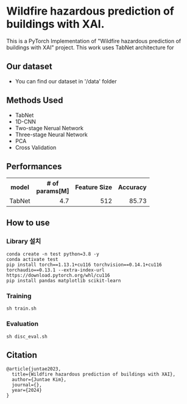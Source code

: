# Wildfire hazardous prediction of buildings with XAI.
This is a PyTorch Implementation of "Wildfire hazardous prediction of buildings with XAI"  project.
This work uses TabNet architecture for 


## Our dataset
- You can find our dataset in '/data' folder

## Methods Used
- TabNet
- 1D-CNN
- Two-stage Nerual Network
- Three-stage Neural Network
- PCA
- Cross Validation

## Performances

<table style="margin: auto">
  <tr>
    <th>model</th>
    <th># of<br />params[M]</th>
    <th>Feature Size</th>
    <th>Accuracy</th>
  </tr>
  <tr>
    <td>TabNet</td>
    <td align="right">4.7</td>
    <td align="right">512</td>
    <td align="right">85.73</td>
  </tr>
</table>


## How to use

### Library 설치
```
conda create -n test python=3.8 -y
conda activate test
pip install torch==1.13.1+cu116 torchvision==0.14.1+cu116 torchaudio==0.13.1 --extra-index-url https://download.pytorch.org/whl/cu116
pip install pandas matplotlib scikit-learn
```

### Training
```
sh train.sh
```

### Evaluation
```
sh disc_eval.sh
```

## Citation
```
@article{juntae2023,
  title={Wildfire hazardous prediction of buildings with XAI},
  author={Juntae Kim},
  journal={},
  year={2024}
}
